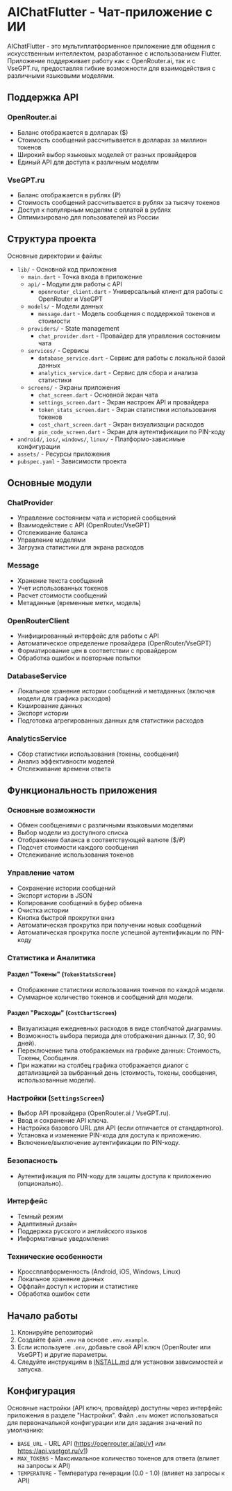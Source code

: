 # AIChatFlutter - Чат-приложение с ИИ

AIChatFlutter - это мультиплатформенное приложение для общения с искусственным интеллектом, разработанное с использованием Flutter. Приложение поддерживает работу как с OpenRouter.ai, так и с VseGPT.ru, предоставляя гибкие возможности для взаимодействия с различными языковыми моделями.

## Поддержка API

### OpenRouter.ai
- Баланс отображается в долларах ($)
- Стоимость сообщений рассчитывается в долларах за миллион токенов
- Широкий выбор языковых моделей от разных провайдеров
- Единый API для доступа к различным моделям

### VseGPT.ru
- Баланс отображается в рублях (₽)
- Стоимость сообщений рассчитывается в рублях за тысячу токенов
- Доступ к популярным моделям с оплатой в рублях
- Оптимизировано для пользователей из России

## Структура проекта

Основные директории и файлы:

- `lib/` - Основной код приложения
  - `main.dart` - Точка входа в приложение
  - `api/` - Модули для работы с API
    - `openrouter_client.dart` - Универсальный клиент для работы с OpenRouter и VseGPT
  - `models/` - Модели данных
    - `message.dart` - Модель сообщения с поддержкой токенов и стоимости
  - `providers/` - State management
    - `chat_provider.dart` - Провайдер для управления состоянием чата
  - `services/` - Сервисы
    - `database_service.dart` - Сервис для работы с локальной базой данных
    - `analytics_service.dart` - Сервис для сбора и анализа статистики
  - `screens/` - Экраны приложения
    - `chat_screen.dart` - Основной экран чата
    - `settings_screen.dart` - Экран настроек API и провайдера
    - `token_stats_screen.dart` - Экран статистики использования токенов
    - `cost_chart_screen.dart` - Экран визуализации расходов
    - `pin_code_screen.dart` - Экран для аутентификации по PIN-коду
- `android/`, `ios/`, `windows/`, `linux/` - Платформо-зависимые конфигурации
- `assets/` - Ресурсы приложения
- `pubspec.yaml` - Зависимости проекта

## Основные модули

### ChatProvider
- Управление состоянием чата и историей сообщений
- Взаимодействие с API (OpenRouter/VseGPT)
- Отслеживание баланса
- Управление моделями
- Загрузка статистики для экрана расходов

### Message
- Хранение текста сообщений
- Учет использованных токенов
- Расчет стоимости сообщений
- Метаданные (временные метки, модель)

### OpenRouterClient
- Унифицированный интерфейс для работы с API
- Автоматическое определение провайдера (OpenRouter/VseGPT)
- Форматирование цен в соответствии с провайдером
- Обработка ошибок и повторные попытки

### DatabaseService
- Локальное хранение истории сообщений и метаданных (включая модели для графика расходов)
- Кэширование данных
- Экспорт истории
- Подготовка агрегированных данных для статистики расходов

### AnalyticsService
- Сбор статистики использования (токены, сообщения)
- Анализ эффективности моделей
- Отслеживание времени ответа

## Функциональность приложения

### Основные возможности
- Обмен сообщениями с различными языковыми моделями
- Выбор модели из доступного списка
- Отображение баланса в соответствующей валюте ($/₽)
- Подсчет стоимости каждого сообщения
- Отслеживание использования токенов

### Управление чатом
- Сохранение истории сообщений
- Экспорт истории в JSON
- Копирование сообщений в буфер обмена
- Очистка истории
- Кнопка быстрой прокрутки вниз
- Автоматическая прокрутка при получении новых сообщений
- Автоматическая прокрутка после успешной аутентификации по PIN-коду

### Статистика и Аналитика

#### Раздел "Токены" (`TokenStatsScreen`)
- Отображение статистики использования токенов по каждой модели.
- Суммарное количество токенов и сообщений для модели.

#### Раздел "Расходы" (`CostChartScreen`)
- Визуализация ежедневных расходов в виде столбчатой диаграммы.
- Возможность выбора периода для отображения данных (7, 30, 90 дней).
- Переключение типа отображаемых на графике данных: Стоимость, Токены, Сообщения.
- При нажатии на столбец графика отображается диалог с детализацией за выбранный день (стоимость, токены, сообщения, использованные модели).

### Настройки (`SettingsScreen`)
- Выбор API провайдера (OpenRouter.ai / VseGPT.ru).
- Ввод и сохранение API ключа.
- Настройка базового URL для API (если отличается от стандартного).
- Установка и изменение PIN-кода для доступа к приложению.
- Включение/выключение аутентификации по PIN-коду.

### Безопасность
- Аутентификация по PIN-коду для защиты доступа к приложению (опционально).

### Интерфейс
- Темный режим
- Адаптивный дизайн
- Поддержка русского и английского языков
- Информативные уведомления

### Технические особенности
- Кроссплатформенность (Android, iOS, Windows, Linux)
- Локальное хранение данных
- Оффлайн доступ к истории и статистике
- Обработка ошибок сети

## Начало работы

1. Клонируйте репозиторий
2. Создайте файл `.env` на основе `.env.example`.
3. Если используете `.env`, добавьте свой API ключ (OpenRouter или VseGPT) и другие параметры.
4. Следуйте инструкциям в [INSTALL.md](INSTALL.md) для установки зависимостей и запуска.

## Конфигурация

Основные настройки (API ключ, провайдер) доступны через интерфейс приложения в разделе "Настройки".
Файл `.env` может использоваться для первоначальной конфигурации или для задания значений по умолчанию:
- `BASE_URL` - URL API (https://openrouter.ai/api/v1 или https://api.vsetgpt.ru/v1)
- `MAX_TOKENS` - Максимальное количество токенов для ответа (влияет на запросы к API)
- `TEMPERATURE` - Температура генерации (0.0 - 1.0) (влияет на запросы к API)
